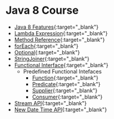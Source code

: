# Java 8 Course


- [Java 8 Features](https://praveenorugantitech.blogspot.com/2018/08/java-8-features.html){:target="_blank"}
- [Lambda Expression](https://praveenorugantitech.blogspot.com/2018/08/lambda-expression.html){:target="_blank"}
- [Method Reference](https://praveenorugantitech.blogspot.com/2018/08/double-colon-method-reference.html){:target="_blank"}
- [forEach](https://praveenorugantitech.blogspot.com/2018/08/foreach.html){:target="_blank"}
- [Optional](https://praveenorugantitech.blogspot.com/2018/08/optional.html){:target="_blank"}
- [StringJoiner](https://praveenorugantitech.blogspot.com/2018/08/stringjoiner.html){:target="_blank"}
- [Functional Interface](https://praveenorugantitech.blogspot.com/2018/08/functional-interface.html){:target="_blank"}
   - Predefined Functional Intefaces
      - [Function](https://praveenorugantitech.blogspot.com/2018/08/functionpredefined-functionalinterface.html){:target="_blank"}
      - [Predicate](https://praveenorugantitech.blogspot.com/2018/08/predicatepredefined-functionalinterface.html){:target="_blank"}
      - [Supplier](https://praveenorugantitech.blogspot.com/2018/08/supplierpredefined-functionalinterface.html){:target="_blank"}
      - [Consumer](https://praveenorugantitech.blogspot.com/2018/08/consumerpredefined-functional-interface.html){:target="_blank"}
- [Stream API](https://praveenorugantitech.blogspot.com/2018/09/stream-api.html){:target="_blank"}
- [New Date Time API](https://praveenorugantitech.blogspot.com/2018/11/new-date-time-api-in-java-8.html){:target="_blank"}








